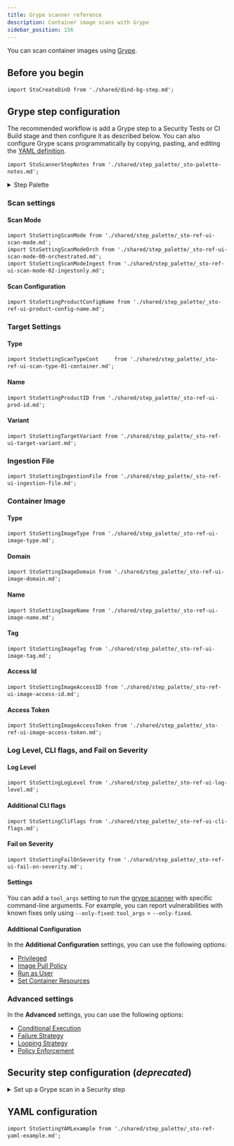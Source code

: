 ```yaml
---
title: Grype scanner reference
description: Container image scans with Grype
sidebar_position: 156
---
```


You can scan container images using [Grype](https://github.com/anchore/grype).


## Before you begin

```mdx-code-block
import StoCreateDinD from './shared/dind-bg-step.md';
```

<StoCreateDinD />


## Grype step configuration

The recommended workflow is add a Grype step to a Security Tests or CI Build stage and then configure it as described below. You can also configure Grype scans programmatically by copying, pasting, and editing the [YAML definition](#yaml-configuration). 


```mdx-code-block
import StoScannerStepNotes from './shared/step_palette/_sto-palette-notes.md';
```

<StoScannerStepNotes />

<details>
    <summary>Step Palette</summary>

![](static/step-palette-00.png) 

</details>

### Scan settings


<a name="scan-mode"></a>

#### Scan Mode

```mdx-code-block
import StoSettingScanMode from './shared/step_palette/_sto-ref-ui-scan-mode.md';
import StoSettingScanModeOrch from './shared/step_palette/_sto-ref-ui-scan-mode-00-orchestrated.md';
import StoSettingScanModeIngest from './shared/step_palette/_sto-ref-ui-scan-mode-02-ingestonly.md';
```

<StoSettingScanMode />
<StoSettingScanModeOrch />
<StoSettingScanModeIngest />


#### Scan Configuration

```mdx-code-block
import StoSettingProductConfigName from './shared/step_palette/_sto-ref-ui-product-config-name.md';
```

<StoSettingProductConfigName />


### Target Settings

<a name="target-type"></a>

#### Type

```mdx-code-block
import StoSettingScanTypeCont     from './shared/step_palette/_sto-ref-ui-scan-type-01-container.md';
```

<StoSettingScanTypeCont />


#### Name 

```mdx-code-block
import StoSettingProductID from './shared/step_palette/_sto-ref-ui-prod-id.md';
```

<StoSettingProductID />

<a name="target-variant"></a>

#### Variant

```mdx-code-block
import StoSettingTargetVariant from './shared/step_palette/_sto-ref-ui-target-variant.md';
```

<StoSettingTargetVariant  />


### Ingestion File

```mdx-code-block
import StoSettingIngestionFile from './shared/step_palette/_sto-ref-ui-ingestion-file.md';
```

<StoSettingIngestionFile  />

### Container Image 


<!-- ============================================================================= -->
<a name="container-type"></a>

#### Type  

```mdx-code-block
import StoSettingImageType from './shared/step_palette/_sto-ref-ui-image-type.md';
```

<StoSettingImageType />

<!-- ============================================================================= -->
<a name="container-domain"></a>

#### Domain 


```mdx-code-block
import StoSettingImageDomain from './shared/step_palette/_sto-ref-ui-image-domain.md';
```

<StoSettingImageDomain />

<!-- ============================================================================= -->
<a name="container-name"></a>

#### Name

```mdx-code-block
import StoSettingImageName from './shared/step_palette/_sto-ref-ui-image-name.md';
```

<StoSettingImageName />

<!-- ============================================================================= -->
<a name="container-tag"></a>

#### Tag

```mdx-code-block
import StoSettingImageTag from './shared/step_palette/_sto-ref-ui-image-tag.md';
```

<StoSettingImageTag />

<!-- ============================================================================= -->
<a name="container-access-id"></a>

#### Access Id

```mdx-code-block
import StoSettingImageAccessID from './shared/step_palette/_sto-ref-ui-image-access-id.md';
```

<StoSettingImageAccessID />

<!-- ============================================================================= -->
<a name="container-access-token"></a>

#### Access Token 

```mdx-code-block
import StoSettingImageAccessToken from './shared/step_palette/_sto-ref-ui-image-access-token.md';
```

<StoSettingImageAccessToken />


### Log Level, CLI flags, and Fail on Severity

<a name="log-level"></a>

#### Log Level

```mdx-code-block
import StoSettingLogLevel from './shared/step_palette/_sto-ref-ui-log-level.md';
```

<StoSettingLogLevel />

<a name="cli-flags"></a>

#### Additional CLI flags

```mdx-code-block
import StoSettingCliFlags from './shared/step_palette/_sto-ref-ui-cli-flags.md';
```

<StoSettingCliFlags />

<a name="fail-on-severity"></a>


#### Fail on Severity

```mdx-code-block
import StoSettingFailOnSeverity from './shared/step_palette/_sto-ref-ui-fail-on-severity.md';
```
<StoSettingFailOnSeverity />



#### Settings

You can add a `tool_args` setting to run the [grype scanner](https://github.com/anchore/grype) with specific command-line arguments. For example, you can report vulnerabilities with known fixes only using `--only-fixed`: `tool_args` = `--only-fixed`.

#### Additional Configuration

In the **Additional Configuration** settings, you can use the following options:

* [Privileged](/docs/continuous-integration/ci-technical-reference/background-step-settings/#privileged)
* [Image Pull Policy](/docs/continuous-integration/ci-technical-reference/background-step-settings/#image-pull-policy)
* [Run as User](/docs/continuous-integration/ci-technical-reference/background-step-settings/#run-as-user)
* [Set Container Resources](/docs/continuous-integration/ci-technical-reference/background-step-settings/#set-container-resources)


### Advanced settings

In the **Advanced** settings, you can use the following options:

* [Conditional Execution](/docs/platform/pipelines/w_pipeline-steps-reference/step-skip-condition-settings/)
* [Failure Strategy](/docs/platform/pipelines/w_pipeline-steps-reference/step-failure-strategy-settings/)
* [Looping Strategy](/docs/platform/pipelines/looping-strategies-matrix-repeat-and-parallelism/)
* [Policy Enforcement](/docs/platform/policy-as-code/harness-governance-overview)

 
## Security step configuration (_deprecated_)
 

<details><summary>Set up a Grype scan in a Security step</summary>

You can set up a Security step with [Grype](https://github.com/anchore/grype) to detect vulnerabilities and misconfigurations in your container images.


#### Important Notes

* STO supports Grype scans of containers and repositories.
* STO supports [orchestrated scans](../use-sto/run-an-orchestrated-scan-in-sto.md) and [ingestionOnly scans](../use-sto/ingest-scan-results-into-an-sto-pipeline.md) scans  with Grype. 

#### Required Settings

* `product_name` = `grype`
* `policy_type` = `orchestratedScan`
* `scan_type` = `repository` or `container`
* `product_config_name` = `default`
* `container_domain` — The image registry domain, for example `docker.io`
* `container_project` — The image owner and project, for example `harness/delegate`
* `container_tag` — The tag of the image to scan, for example `latest`
* `container_type` — Set to `local_image`, `docker_v2`, `jfrog_artifactory`, or `aws_ecr`  

The following settings are also required, depending on the container type:
+ if `container_type` = `docker_v2`
	- `container_access_id`: Username
	- `container_access_token`: Password/token 
+ if `container_type` = `aws_ecr`
	- `container_access_id`: Username
	- `container_access_token`: Password/token 
	- `container_region`: Image registry AWS region
+ if `container_type` = `jfrog_artifactory`
	- `container_access_id`: Username
	- `container_access_token`: Password/token


<!-- CONTAINERS --------------------------------------------------------------------------- -->

#### Container Image scan settings

```mdx-code-block
import StoLegacyContainer from './shared/legacy/_sto-ref-legacy-container.md';
```

<StoLegacyContainer />


<!-- REPOS --------------------------------------------------------------------------- -->

#### Repository scan settings

```mdx-code-block
import StoLegacyRepo from './shared/legacy/_sto-ref-legacy-repo.md';
```

<StoLegacyRepo />

</details>

## YAML configuration

```mdx-code-block
import StoSettingYAMLexample from './shared/step_palette/_sto-ref-yaml-example.md';
```

<StoSettingYAMLexample />